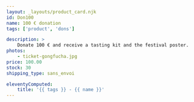```yaml
---
layout: _layouts/product_card.njk
id: Don100
name: 100 € donation
tags: ['product', 'dons']

description: >
    Donate 100 € and receive a tasting kit and the festival poster.
photos:
    - ticket-gongfucha.jpg
price: 100.00
stock: 30
shipping_type: sans_envoi

eleventyComputed:
    title: '{{ tags }} - {{ name }}'
---
```

